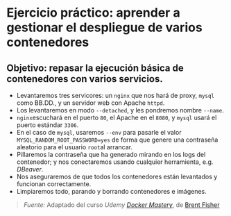 # Ejercicio práctico: aprender a gestionar el despliegue de varios contenedores

## Objetivo: repasar la ejecución básica de contenedores con varios servicios.

- Levantaremos tres servicores: un `nginx` que nos hará de proxy, `mysql` como BB.DD., y un servidor web con Apache `httpd`. 
- Los levantaremos en modo `--detached`, y les pondremos nombre `--name`.
- `nginx`escuchará en el puerto `80`, el Apache en el `8080`, y `mysql` usará el puerto estándar `3306`.
- En el caso de `mysql`, usaremos `--env` para pasarle el valor `MYSQL_RANDOM_ROOT_PASSWORD=yes` de forma que genere una contraseña aleatorio para el usuario `root`al arrancar.
- Pillaremos la contraseña que ha generado mirando en los logs del contenedor; y nos conectaremos usando cualquier herramienta, e.g. _DBeaver_.
- Nos aseguraremos de que todos los contenedores están levantados y funcionan correctamente.
- Limpiaremos todo, parando y borrando contenedores e imágenes.

> *Fuente:* Adaptado del curso _Udemy_ [_Docker Mastery_](https://www.udemy.com/docker-mastery/learn/v4/content), de [Brent Fisher](https://www.bretfisher.com/)